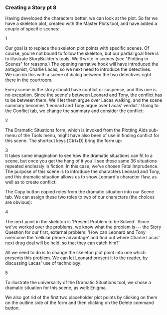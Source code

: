 ### Creating a Story pt 8 ###
Having developed the characters better, we can look at the plot.  So far we have a skeleton plot, created with the Master Plots tool, and have added a couple of specific scenes: <br/>


1 <br/>

Our goal is to replace the skeleton plot points with specific scenes.   Of course, you're not bound to follow the skeleton, but our partial goal here is to illustrate StoryBuilder's tools.  We'll write in scenes (see "Plotting in Scenes" for reasons.)  The opening narrative hook will have introduced the antagonist, Charlie Lacas, so we next need to introduce the detectives.  <br/>
We can do this with a scene of dialog between the two detectives right there in the courtroom.   <br/>

Every  scene in the story should have conflict or suspense, and this one is no exception.  Since the scene's between Leonard and Tony, the conflict has to be between them.  We'll let them argue over Lacas walking, and the scene summary becomes 'Leonard and Tony argue over Lacas' verdict.'  Going to the Conflict tab, we change the summary and consider the conflict: <br/>


2 <br/>


The Dramatic Situations form, which is invoked from the Plotting Aids sub-menu of the Tools menu, might have also been of use in finding conflict for this scene.   The shortcut keys [Ctrl+D] bring the form up: <br/>


3 <br/>
It takes some imagination to see how the dramatic situations can fit to a scene, but once you get the hang of it you'll see these same 36 situations repeated endlessly in fiction.  In this case, we've chosen Fatal Imprudence.  The purpose of this scene is to introduce the characters Leonard and Tony, and this dramatic situation allows us to show Leonard's character flaw, as well as to create conflict.  <br/>

 The Copy button copied roles from the dramatic situation into our Scene tab.  We can assign these two roles to two of our characters (the choices are obvious): <br/>


4 <br/>

The next point in the skeleton is 'Present Problem to be Solved'.   Since we've worked over the problems, we know what the problem is--- the Story Question for our first, external problem: 'How can Leonard and Tony overcome the 'cellular phone advantage' and find out where Charlie Lacas' next drug deal will be held, so that they can catch him?' <br/>

All we need to do is to change the skeleton plot point into one which presents this problem.  We can let Leonard present it to the reader, by discussing Lacas' use of technology: <br/>


5 <br/>

To illustrate the universality of the Dramatic Situations tool, we chose a dramatic situation for this scene, as well: Enigma. <br/>

We also got rid of the first two placeholder plot points by clicking on them on the outline side of the form and then clicking on the Delete command button. <br/>

